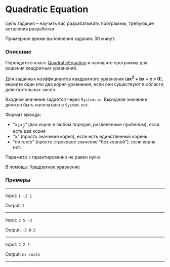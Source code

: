 # Quadratic Equation

Цель задания – научить вас разрабатывать программы, требующие ветвления разработки.

Примерное время выполнения задания: 30 минут.

### Описание

Перейдите в класс [QuadraticEquation](src/main/java/com/epam/training/student_Gagik_Hovhannisyan/autotasks/QuadraticEquation.java)
и напишите программу для решения квадратных уравнений. 

Для заданных коэффициентов квадратного уравнения (**ax<sup>2</sup> + bx + c = 0**),
верните один или два корня уравнения, если они существуют в области действительных чисел.

Входное значение задается через `System.in`. Выходное значение должно быть напечатано в `System.out`.

Формат вывода:
* *"x<sub>1</sub> x<sub>2</sub>"* (два корня в любом порядке, разделенные пробелом), если есть два корня
* *"x"* (просто значение корня), если есть единственный корень
* *"no roots"* (просто строковое значение "без корней"), если корня нет.

Параметр `a` гарантированно не равен нулю.

В помощь: [Квадратное уравнение](https://ru.wikipedia.org/wiki/Квадратное_уравнение)

### Примеры

---
Input: `1 -2 1`

Output: `1`

---
Input: `2 5 -3`

Output: `-3 0.5`

---
Input: `2 2 2`

Output: `no roots`

---

